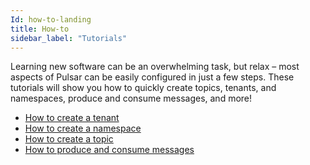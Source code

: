 ```yaml
---
Id: how-to-landing
title: How-to
sidebar_label: "Tutorials"
---
```



Learning new software can be an overwhelming task, but relax – most aspects of Pulsar can be easily configured in just a few steps. These tutorials will show you how to quickly create topics, tenants, and namespaces, produce and consume messages, and more!

- [How to create a tenant](tutorials-tenant.md)
- [How to create a namespace](tutorials-namespace.md)
- [How to create a topic](tutorials-topic.md)
- [How to produce and consume messages](tutorials-produce-consume.md)